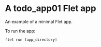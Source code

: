 # A todo_app01 Flet app

An example of a minimal Flet app.

To run the app:

```
flet run [app_directory]
```